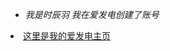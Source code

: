 -   <i>我是时辰羽</i>
<i>我在爱发电创建了账号</i>
<li><a href="https://afdian.net/a/iShicy">这里是我的爱发电主页</a></li>
<!---
╔══╗╔╗╔╗╔══╗╔══╗╔╗╔╗
║╔═╝║║║║╚╗╔╝║╔═╝║║║║
║╚═╗║╚╝║─║║─║║──║╚╝║
╚═╗║║╔╗║─║║─║║──╚═╗║
╔═╝║║║║║╔╝╚╗║╚═╗─╔╝║
╚══╝╚╝╚╝╚══╝╚══╝─╚═╝

--->
